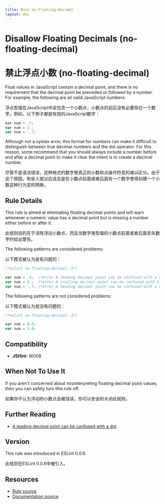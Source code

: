```yaml
---
title: Rule no-floating-decimal
layout: doc
---
```

<!-- Note: No pull requests accepted for this file. See README.md in the root directory for details. -->
# Disallow Floating Decimals (no-floating-decimal)

# 禁止浮点小数 (no-floating-decimal)

Float values in JavaScript contain a decimal point, and there is no requirement that the decimal point be preceded or followed by a number. For example, the following are all valid JavaScript numbers:

浮点型值在JavaScript中会包含一个小数点，小数点的前后没有必要存在一个数字。例如，以下例子都是有效的JavaScript数字：

```js
var num = .5;
var num = 2.;
var num = -.7;
```

Although not a syntax error, this format for numbers can make it difficult to distinguish between true decimal numbers and the dot operator. For this reason, some recommend that you should always include a number before and after a decimal point to make it clear the intent is to create a decimal number.

尽管不是语法错误，这种格式的数字使真正的小数和点操作符变的难以区分。由于这个原因，有些人提议应该总是在小数点前面或者后面有一个数字使得创建一个小数这种行为变的明晰。

## Rule Details

This rule is aimed at eliminating floating decimal points and will warn whenever a numeric value has a decimal point but is missing a number either before or after it.

此规则目的在于消除浮动小数点，而且当数字类型值的小数点前面或者后面丢失数字时给出警告。

The following patterns are considered problems:

以下模式被认为是有问题的：

```js
/*eslint no-floating-decimal: 2*/

var num = .5;  /*error A leading decimal point can be confused with a dot.*/
var num = 2.;  /*error A trailing decimal point can be confused with a dot.*/
var num = -.7; /*error A leading decimal point can be confused with a dot.*/
```

The following patterns are not considered problems:

以下模式被认为是没有问题的：

```js
/*eslint no-floating-decimal: 2*/

var num = 0.5;
var num = 2.0;
```

## Compatibility

* **JSHint**: W008

## When Not To Use It

If you aren't concerned about misinterpreting floating decimal point values, then you can safely turn this rule off.

如果你不认为浮动的小数点会被误读，你可以安全的关闭此规则。

## Further Reading

* [A leading decimal point can be confused with a dot](http://jslinterrors.com/a-leading-decimal-point-can-be-confused-with-a-dot-a/)

## Version

This rule was introduced in ESLint 0.0.6.

此规则在ESLint 0.0.6中被引入。

## Resources

* [Rule source](https://github.com/eslint/eslint/tree/master/lib/rules/no-floating-decimal.js)
* [Documentation source](https://github.com/eslint/eslint/tree/master/docs/rules/no-floating-decimal.md)
